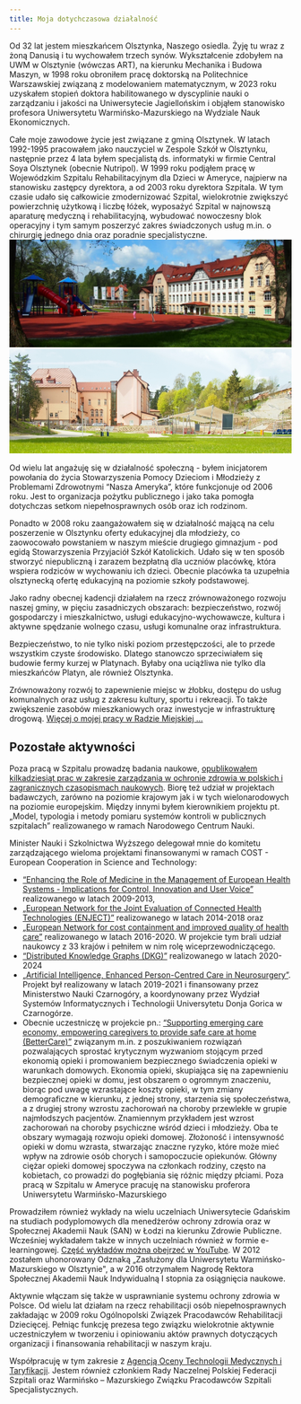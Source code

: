 ```yaml
---
title: Moja dotychczasowa działalność
---
```


Od 32 lat jestem mieszkańcem Olsztynka, Naszego osiedla. Żyję tu wraz z żoną Danusią i tu wychowałem trzech synów. Wykształcenie zdobyłem na UWM w Olsztynie (wówczas ART), na kierunku Mechanika i Budowa Maszyn, w 1998 roku obroniłem pracę doktorską na Politechnice Warszawskiej związaną z modelowaniem matematycznym, w 2023 roku uzyskałem stopień doktora habilitowanego w dyscyplinie nauki o zarządzaniu i jakości na Uniwersytecie Jagiellońskim i objąłem stanowisko profesora Uniwersytetu Warmińsko-Mazurskiego na Wydziale Nauk Ekonomicznych.

Całe moje zawodowe życie jest związane z gminą Olsztynek. W latach 1992-1995 pracowałem jako nauczyciel w Zespole Szkół w Olsztynku, następnie przez 4 lata byłem specjalistą ds. informatyki w firmie Central Soya Olsztynek (obecnie Nutripol). W 1999 roku podjąłem pracę w Wojewódzkim Szpitalu Rehabilitacyjnym dla Dzieci w Ameryce, najpierw na stanowisku zastępcy dyrektora, a od 2003 roku dyrektora Szpitala. W tym czasie udało się całkowicie zmodernizować Szpital, wielokrotnie zwiększyć powierzchnię użytkową i liczbę łóżek, wyposażyć Szpital w najnowszą aparaturę medyczną i rehabilitacyjną, wybudować nowoczesny blok operacyjny i tym samym poszerzyć zakres świadczonych usług m.in. o chirurgię jednego dnia oraz poradnie specjalistyczne.
![Szpital Front](/assets/images/Szpital_front.jpg)
![Szpital Front](/assets/images/Szpital_bok.jpg)

Od wielu lat angażuję się w działalność społeczną - byłem inicjatorem powołania do życia Stowarzyszenia Pomocy Dzieciom i Młodzieży z Problemami Zdrowotnymi “Nasza Ameryka”, które funkcjonuje od 2006 roku. Jest to organizacja pożytku publicznego i jako taka pomogła dotychczas setkom niepełnosprawnych osób oraz ich rodzinom.

Ponadto w 2008 roku zaangażowałem się w działalność  mającą na celu  poszerzenie w Olsztynku oferty edukacyjnej dla młodzieży, co zaowocowało  powstaniem w naszym mieście drugiego gimnazjum - pod egidą Stowarzyszenia Przyjaciół Szkół Katolickich. Udało się w ten sposób stworzyć niepubliczną i zarazem bezpłatną dla uczniów placówkę, która wspiera rodziców w wychowaniu ich dzieci. Obecnie placówka ta uzupełnia olsztynecką ofertę edukacyjną na poziomie szkoły podstawowej.

Jako radny obecnej kadencji działałem na rzecz zrównoważonego rozwoju naszej gminy, w pięciu zasadniczych obszarach: bezpieczeństwo, rozwój gospodarczy i mieszkalnictwo, usługi edukacyjno-wychowawcze, kultura i aktywne spędzanie wolnego czasu, usługi komunalne oraz infrastruktura.

Bezpieczeństwo, to nie tylko niski poziom przestępczości, ale to przede wszystkim czyste środowisko. Dlatego stanowczo sprzeciwiałem się budowie fermy kurzej w Platynach. Byłaby ona uciążliwa nie tylko dla mieszkańców Platyn, ale również Olsztynka.

Zrównoważony rozwój to zapewnienie miejsc w żłobku, dostępu do usług komunalnych oraz usług z zakresu kultury, sportu i rekreacji. To także zwiększenie zasobów mieszkaniowych oraz inwestycje w infrastrukturę drogową. [Więcej o mojej pracy w Radzie Miejskiej ...](/obietnicez2014.md)

## Pozostałe aktywności
Poza pracą w Szpitalu prowadzę badania naukowe, [opublikowałem kilkadziesiąt prac w zakresie zarządzania w ochronie zdrowia w polskich i zagranicznych czasopismach naukowych](https://ameryka.academia.edu/RomanLewandowski). Biorę też udział w projektach badawczych, zarówno na poziomie krajowym jak i w tych wielonarodowych na poziomie europejskim. Między innymi byłem kierownikiem projektu pt. „Model, typologia i metody pomiaru systemów kontroli w publicznych szpitalach” realizowanego w ramach Narodowego Centrum Nauki.

Minister Nauki i Szkolnictwa Wyższego delegował mnie do komitetu zarządzającego wieloma projektami finansowanymi w ramach COST - European Cooperation in Science and Technology:
- [“Enhancing the Role of Medicine in the Management of European Health Systems - Implications for Control, Innovation and User Voice”](http://www.cost.eu/domains_actions/isch/Actions/IS0903) realizowanego w latach 2009-2013,
- [„European Network for the Joint Evaluation of Connected Health Technologies (ENJECT)”](http://www.cost.eu/COST_Actions/tdp/TD1405) realizowanego w latach 2014-2018 oraz
- [„European Network for cost containment and improved quality of health care”](http://www.cost.eu/COST_Actions/ca/CA15222) realizowanego w latach 2016-2020. W projekcie tym brali udział naukowcy z 33 krajów i pełniłem w nim rolę wiceprzewodniczącego.
- [“Distributed Knowledge Graphs (DKG)”](https://www.cost.eu/actions/CA19134/) realizowanego w latach 2020-2024
- [„Artificial Intelligence, Enhanced Person-Centred Care in Neurosurgery”](https://www.facebook.com/AI-Enhanced-Person-Centred-Care-in-Neurosurgery-2344242408992927/). Projekt był realizowany w latach 2019-2021 i finansowany przez Ministerstwo Nauki Czarnogóry, a koordynowany przez Wydział Systemów Informatycznych i Technologii Universytetu Donja Gorica w Czarnogórze.
- Obecnie uczestniczę w projekcie pn.: [“Supporting emerging care economy, empowering caregivers to provide safe care at home (BetterCare)”](https://www.cost.eu/actions/CA22152/) związanym m.in. z poszukiwaniem rozwiązań pozwalających sprostać krytycznym wyzwaniom stojącym przed ekonomią opieki i promowaniem bezpiecznego świadczenia opieki w warunkach domowych. Ekonomia opieki, skupiająca się na zapewnieniu bezpiecznej opieki w domu, jest obszarem o ogromnym znaczeniu, biorąc pod uwagę wzrastające koszty opieki, w tym zmiany demograficzne w kierunku, z jednej strony, starzenia się społeczeństwa, a z drugiej strony wzrostu zachorowań na choroby przewlekłe w grupie najmłodszych pacjentów. Znamiennym przykładem jest wzrost zachorowań na choroby psychiczne wśród dzieci i młodzieży. Oba te obszary wymagają rozwoju opieki domowej. Złożoność i intensywność opieki w domu wzrasta, stwarzając znaczne ryzyko, które może mieć wpływ na zdrowie osób chorych i samopoczucie opiekunów. Główny ciężar opieki domowej spoczywa na członkach rodziny, często na kobietach, co prowadzi do pogłębiania się różnic między płciami.
Poza pracą w Szpitalu w Ameryce pracuję na stanowisku proferora Uniwersytetu Warmińsko-Mazurskiego





Prowadziłem również wykłady na wielu uczelniach Uniwersytecie Gdańskim na studiach podyplomowych dla menedżerów ochrony zdrowia oraz w Społecznej Akademii Nauk (SAN) w Łodzi na kierunku Zdrowie Publiczne. Wcześniej wykładałem także w innych uczelniach również w formie e-learningowej. [Część wykładów można obejrzeć w YouTube](https://www.youtube.com/user/romanlewandowski/videos). W 2012 zostałem uhonorowany Odznaką „Zasłużony dla Uniwersytetu Warmińsko-Mazurskiego w Olsztynie", a w 2016 otrzymałem Nagrodę Rektora Społecznej Akademii Nauk Indywidualną I stopnia za osiągnięcia naukowe.

Aktywnie włączam się także w usprawnianie systemu ochrony zdrowia w Polsce. Od wielu lat  działam na rzecz rehabilitacji osób niepełnosprawnych zakładając w 2009 roku Ogólnopolski Związek Pracodawców Rehabilitacji Dziecięcej. Pełniąc funkcję prezesa tego związku wielokrotnie aktywnie uczestniczyłem w tworzeniu i opiniowaniu aktów prawnych dotyczących organizacji i finansowania rehabilitacji w naszym kraju.

Współpracuję w tym zakresie z [Agencją Oceny Technologii Medycznych i Taryfikacji](http://www.aotm.gov.pl/www/). Jestem również członkiem Rady Naczelnej Polskiej Federacji Szpitali oraz Warmińsko – Mazurskiego Związku Pracodawców  Szpitali  Specjalistycznych.
